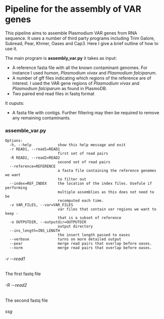 # Pipeline for the assembly of VAR genes

This pipeline aims to assemble Plasmodium VAR genes from RNA sequence. It uses a number of third party programs including Trim Galore, Subread, Pear, Khmer, Oases and Cap3.  Here I give a brief outline of how to use it.

The main program is **assembly_var.py** it takes as input:
* A reference fasta file with all the known contaminant genomes. For instance I used *human*, *Plasmodium vivax* and *Plasmodium falciparum*. 
* A number of gff files indicating which regions of the reference are of interest. I used the VAR gene regions of *Plasmodium vivax* and *Plasmodium falciparum* as found in PlasmoDB.
* Two paired end read files in fastq format

It ouputs:
* A fasta file with contigs. Further filtering may then be required to remove any remaining contaminants.


### assemble_var.py
```
Options:
  -h, --help            show this help message and exit
  -r READ1, --read1=READ1
                        first set of read pairs
  -R READ2, --read2=READ2
                        second set of read pairs
  --reference=REFERENCE
                        a fasta file containing the reference genomes we want
                        to filter out
  --index=REF_INDEX     the location of the index files. Usefule if performing
                        multiple assemblies as this does not need to be
                        recomputed each time.
  -v VAR_FILES, --var=VAR_FILES
                        var files that contain var regions we want to keep -
                        that is a subset of reference
  -o OUTPUTDIR, --outputdir=OUTPUTDIR
                        output directory
  --ins_length=INS_LENGTH
                        the insert length passed to oases
  --verbose             turns on more detailed output
  --pear                merge read pairs that overlap before oases.
  --norm                merge read pairs that overlap before oases.

```
###### -r --read1
The first fastq file
###### -R --read2
The second fastq file
###### ssg
